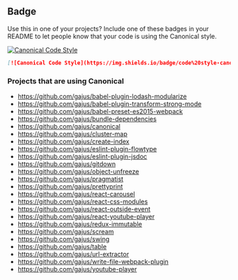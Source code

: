 ## Badge

Use this in one of your projects? Include one of these badges in your README to let people know that your code is using the Canonical style.

[![Canonical Code Style](https://img.shields.io/badge/code%20style-canonical-blue.svg?style=flat-square)](https://github.com/gajus/canonical)

```markdown
[![Canonical Code Style](https://img.shields.io/badge/code%20style-canonical-blue.svg?style=flat-square)](https://github.com/gajus/canonical)
```

### Projects that are using Canonical

* https://github.com/gajus/babel-plugin-lodash-modularize
* https://github.com/gajus/babel-plugin-transform-strong-mode
* https://github.com/gajus/babel-preset-es2015-webpack
* https://github.com/gajus/bundle-dependencies
* https://github.com/gajus/canonical
* https://github.com/gajus/cluster-map
* https://github.com/gajus/create-index
* https://github.com/gajus/eslint-plugin-flowtype
* https://github.com/gajus/eslint-plugin-jsdoc
* https://github.com/gajus/gitdown
* https://github.com/gajus/object-unfreeze
* https://github.com/gajus/pragmatist
* https://github.com/gajus/prettyprint
* https://github.com/gajus/react-carousel
* https://github.com/gajus/react-css-modules
* https://github.com/gajus/react-outside-event
* https://github.com/gajus/react-youtube-player
* https://github.com/gajus/redux-immutable
* https://github.com/gajus/scream
* https://github.com/gajus/swing
* https://github.com/gajus/table
* https://github.com/gajus/url-extractor
* https://github.com/gajus/write-file-webpack-plugin
* https://github.com/gajus/youtube-player

